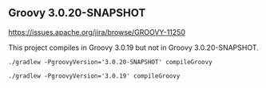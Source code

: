 ## Groovy 3.0.20-SNAPSHOT 
https://issues.apache.org/jira/browse/GROOVY-11250

This project compiles in Groovy 3.0.19 but not in Groovy 3.0.20-SNAPSHOT.

```console
./gradlew -PgroovyVersion='3.0.20-SNAPSHOT' compileGroovy
```
```console
./gradlew -PgroovyVersion='3.0.19' compileGroovy
```